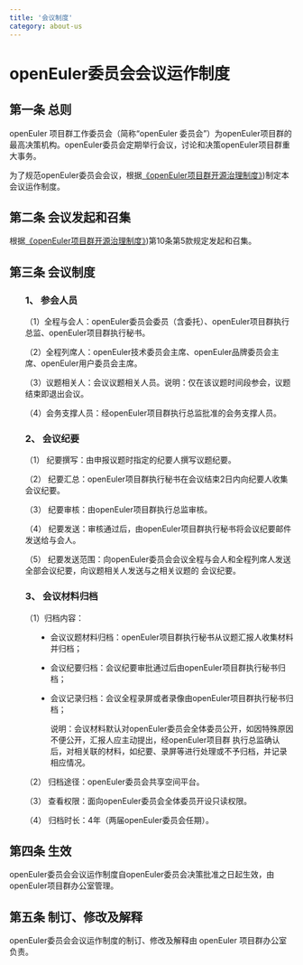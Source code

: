 ```yaml
---
title: '会议制度'
category: about-us
---
```


# openEuler委员会会议运作制度

## 第一条 总则

openEuler 项目群工作委员会（简称“openEuler 委员会”）为openEuler项目群的最高决策机构。openEuler委员会定期举行会议，讨论和决策openEuler项目群重大事务。

为了规范openEuler委员会会议，根据[《openEuler项目群开源治理制度》](../charter/))制定本会议运作制度。

## 第二条 会议发起和召集

根据[《openEuler项目群开源治理制度》](../charter/))第10条第5款规定发起和召集。

## 第三条 会议制度

  <div class='indent-2'>


### 1、 参会人员

  （1）全程与会人：openEuler委员会委员（含委托）、openEuler项目群执行总监、openEuler项目群执行秘书。

  （2）全程列席人：openEuler技术委员会主席、openEuler品牌委员会主席、openEuler用户委员会主席。

  （3）议题相关人：会议议题相关人员。说明：仅在该议题时间段参会，议题结束即退出会议。

  （4）会务支撑人员：经openEuler项目群执行总监批准的会务支撑人员。

### 2、 会议纪要

  （1） 纪要撰写：由申报议题时指定的纪要人撰写议题纪要。

  （2） 纪要汇总：openEuler项目群执行秘书在会议结束2日内向纪要人收集会议纪要。

  （3） 纪要审核：由openEuler项目群执行总监审核。

  （4） 纪要发送：审核通过后，由openEuler项目群执行秘书将会议纪要邮件发送给与会人。

  （5） 纪要发送范围：向openEuler委员会会议全程与会人和全程列席人发送全部会议纪要，向议题相关人发送与之相关议题的 会议纪要。

### 3、 会议材料归档

  （1）归档内容：

  <div class='indent'>

  - 会议议题材料归档：openEuler项目群执行秘书从议题汇报人收集材料并归档；
  - 会议纪要归档：会议纪要审批通过后由openEuler项目群执行秘书归档；
  - 会议记录归档：会议全程录屏或者录像由openEuler项目群执行秘书归档；
  
    说明：会议材料默认对openEuler委员会全体委员公开，如因特殊原因不便公开，汇报人应主动提出，经openEuler项目群  执行总监确认后，对相关联的材料，如纪要、录屏等进行处理或不予归档，并记录相应情况。

  </div>


  （2） 归档途径：openEuler委员会共享空间平台。

  （3） 查看权限：面向openEuler委员会全体委员开设只读权限。

  （4） 归档时长：4年（两届openEuler委员会任期）。

  </div>

## 第四条 生效

openEuler委员会会议运作制度自openEuler委员会决策批准之日起生效，由openEuler项目群办公室管理。

## 第五条 制订、修改及解释

openEuler委员会会议运作制度的制订、修改及解释由 openEuler 项目群办公室负责。

<style>
  .indent-2 {
    padding-left:2em;
  }
  .indent {
    padding-left:1.5em;
  }
</style>
